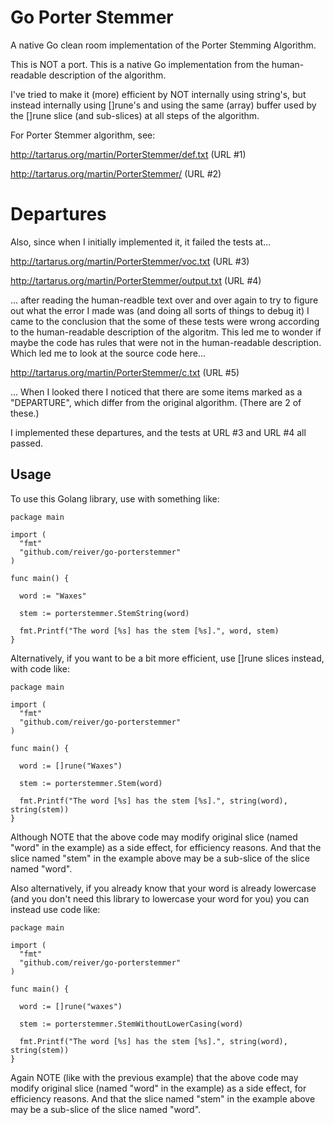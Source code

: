 # Go Porter Stemmer

A native Go clean room implementation of the Porter Stemming Algorithm.

This is NOT a port. This is a native Go implementation from the human-readable
description of the algorithm.

I've tried to make it (more) efficient by NOT internally using string's, but
instead internally using []rune's and using the same (array) buffer used by
the []rune slice (and sub-slices) at all steps of the algorithm.

For Porter Stemmer algorithm, see:

http://tartarus.org/martin/PorterStemmer/def.txt      (URL #1)

http://tartarus.org/martin/PorterStemmer/             (URL #2)

# Departures

Also, since when I initially implemented it, it failed the tests at...

http://tartarus.org/martin/PorterStemmer/voc.txt      (URL #3)

http://tartarus.org/martin/PorterStemmer/output.txt   (URL #4)

... after reading the human-readble text over and over again to try to figure out
what the error I made was (and doing all sorts of things to debug it) I came to the
conclusion that the some of these tests were wrong according to the human-readable
description of the algoritm. This led me to wonder if maybe the code has rules that
were not in the human-readable description. Which led me to look at the source
code here...

http://tartarus.org/martin/PorterStemmer/c.txt        (URL #5)

... When I looked there I noticed that there are some items marked as a "DEPARTURE",
which differ from the original algorithm. (There are 2 of these.)

I implemented these departures, and the tests at URL #3 and URL #4 all passed.

## Usage

To use this Golang library, use with something like:

    package main
    
    import (
      "fmt"
      "github.com/reiver/go-porterstemmer"
    )
    
    func main() {
      
      word := "Waxes"
      
      stem := porterstemmer.StemString(word)
      
      fmt.Printf("The word [%s] has the stem [%s].", word, stem)
    }

Alternatively, if you want to be a bit more efficient, use []rune slices instead, with code like:

    package main
    
    import (
      "fmt"
      "github.com/reiver/go-porterstemmer"
    )
    
    func main() {
      
      word := []rune("Waxes")
      
      stem := porterstemmer.Stem(word)
      
      fmt.Printf("The word [%s] has the stem [%s].", string(word), string(stem))
    }

Although NOTE that the above code may modify original slice (named "word" in the example) as a side
effect, for efficiency reasons. And that the slice named "stem" in the example above may be a
sub-slice of the slice named "word".

Also alternatively, if you already know that your word is already lowercase (and you don't need
this library to lowercase your word for you) you can instead use code like:

    package main
    
    import (
      "fmt"
      "github.com/reiver/go-porterstemmer"
    )
    
    func main() {
      
      word := []rune("waxes")
      
      stem := porterstemmer.StemWithoutLowerCasing(word)
      
      fmt.Printf("The word [%s] has the stem [%s].", string(word), string(stem))
    }

Again NOTE (like with the previous example) that the above code may modify original slice (named
"word" in the example) as a side effect, for efficiency reasons. And that the slice named "stem"
in the example above may be a sub-slice of the slice named "word".
